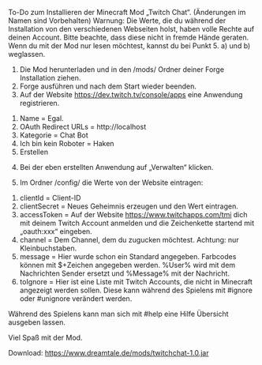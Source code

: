 To-Do zum Installieren der Minecraft Mod „Twitch Chat“. (Änderungen im Namen sind Vorbehalten)
Warnung: Die Werte, die du während der Installation von den verschiedenen Webseiten holst, 
haben volle Rechte auf deinen Account. 
Bitte beachte, dass diese nicht in fremde Hände geraten. 
Wenn du mit der Mod nur lesen möchtest, kannst du bei Punkt 5. a) und b) weglassen.

1.	Die Mod herunterladen und in den /mods/ Ordner deiner Forge Installation ziehen.
2.	Forge ausführen und nach dem Start wieder beenden.
3.	Auf der Website https://dev.twitch.tv/console/apps eine Anwendung registrieren.

1)	Name = Egal. 
2)	OAuth Redirect URLs = http://localhost
3)	Kategorie = Chat Bot
4)	Ich bin kein Roboter = Haken
5)	Erstellen

4.	Bei der eben erstellten Anwendung auf „Verwalten“ klicken.

5.	Im Ordner /config/ die Werte von der Website eintragen:
1)	clientId = Client-ID
2)	clientSecret = Neues Geheimnis erzeugen und den Wert eintragen.
3)	accessToken = Auf der Website https://www.twitchapps.com/tmi dich mit deinem Twitch Account anmelden und 
    die Zeichenkette startend mit „oauth:xxx“ eingeben.
4)	channel = Dem Channel, dem du zugucken möchtest. Achtung: nur Kleinbuchstaben.
5)	message = Hier wurde schon ein Standard angegeben. Farbcodes können mit $+Zeichen angegeben werden. %User% wird mit dem Nachrichten Sender ersetzt und %Message% mit der Nachricht.
6)	toIgnore = Hier ist eine Liste mit Twitch Accounts, die nicht in Minecraft angezeigt werden sollen. Diese kann während des Spielens mit #ignore oder #unignore verändert werden.

Während des Spielens kann man sich mit #help eine Hilfe Übersicht ausgeben lassen.

Viel Spaß mit der Mod.

Download: https://www.dreamtale.de/mods/twitchchat-1.0.jar
